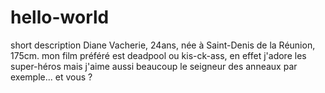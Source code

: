 # hello-world
short description
Diane Vacherie, 24ans, née à Saint-Denis de la Réunion, 175cm.
mon film préféré est deadpool ou kis-ck-ass, en effet j'adore les super-héros mais j'aime aussi beaucoup le seigneur des anneaux par exemple... et vous ?